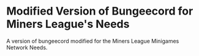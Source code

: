 Modified Version of Bungeecord for Miners League's Needs
==========
A version of bungeecord modified for the Miners League Minigames Network Needs.


